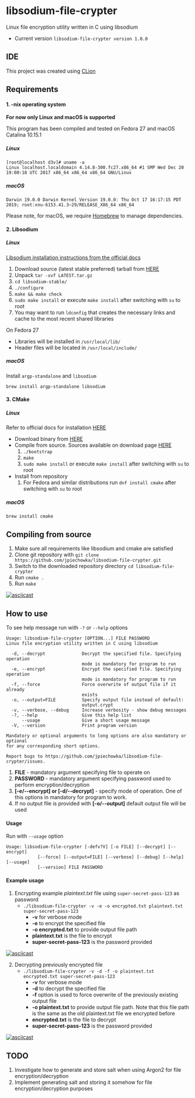# libsodium-file-crypter
Linux file encryption utility written in C using libsodium

* Current version `libsodium-file-crypter version 1.0.0`

## IDE

This project was created using [CLion](https://www.jetbrains.com/clion/)

## Requirements

#### 1. -nix operating system

**For now only Linux and macOS is supported**

This program has been compiled and tested on Fedora 27 and macOS Catalina 10.15.1

##### Linux

```
[root@localhost d3v]# uname -a
Linux localhost.localdomain 4.14.8-300.fc27.x86_64 #1 SMP Wed Dec 20 19:00:18 UTC 2017 x86_64 x86_64 x86_64 GNU/Linux
```

##### macOS

```
Darwin 19.0.0 Darwin Kernel Version 19.0.0: Thu Oct 17 16:17:15 PDT 2019; root:xnu-6153.41.3~29/RELEASE_X86_64 x86_64
```

Please note, for macOS, we require [Homebrew](https://brew.sh/) to manage dependencies.

#### 2. Libsodium
##### Linux

[Libsodium installation instructions from the official docs](https://download.libsodium.org/doc/installation/)

1. Download source (latest stable preferred) tarball from [HERE](https://download.libsodium.org/libsodium/releases/)
2. Unpack `tar -xvf LATEST.tar.gz`
3. `cd libsodium-stable/`
4. `./configure`
5. `make && make check`
6. `sudo make install` or execute `make install` after switching with `su` to root
7. You may want to run `ldconfig` that creates the necessary links and cache to the most recent shared libraries

On Fedora 27
* Libraries will be installed in `/usr/local/lib/`
* Header files will be located in `/usr/local/include/`


##### macOS

Install `argp-standalone` and `libsodium`

```
brew install argp-standalone libsodium
```

#### 3. CMake

##### Linux

Refer to official docs for installation [HERE](https://cmake.org/install/)

* Download binary from [HERE](https://cmake.org/download/)
* Compile from source. Sources available on download page [HERE](https://cmake.org/download/)
    1. `./bootstrap`
    2. `make`
    3. `sudo make install` or execute `make install` after switching with `su` to root
* Install from repository
    1. For Fedora and similar distributions run `dnf install cmake` after switching with `su` to root


##### macOS

```
brew install cmake
```

## Compiling from source

1. Make sure all requirements like libsodium and cmake are satisfied
2. Clone git repository with `git clone https://github.com/jpiechowka/libsodium-file-crypter.git`
3. Switch to the downloaded repository directory `cd libsodium-file-crypter`
4. Run `cmake .`
5. Run `make`

[![asciicast](https://asciinema.org/a/154905.png)](https://asciinema.org/a/154905)

## How to use

To see help message run with `-?` or `--help` options

```
Usage: libsodium-file-crypter [OPTION...] FILE PASSWORD
Linux file encryption utility written in C using libsodium

  -d, --decrypt              Decrypt the specified file. Specifying operation
                             mode is mandatory for program to run
  -e, --encrypt              Encrypt the specified file. Specifying operation
                             mode is mandatory for program to run
  -f, --force                Force overwrite of output file if it already
                             exists
  -o, --output=FILE          Specify output file instead of default:
                             output.crypt
  -v, --verbose, --debug     Increase verbosity - show debug messages
  -?, --help                 Give this help list
      --usage                Give a short usage message
  -V, --version              Print program version

Mandatory or optional arguments to long options are also mandatory or optional
for any corresponding short options.

Report bugs to https://github.com/jpiechowka/libsodium-file-crypter/issues.

```

1. **FILE** - mandatory argument specifying file to operate on
2. **PASSWORD** - mandatory argument specifying password used to perform encryption/decryption
3. **\[-e/--encrypt] or \[-d/--decrypt]** - specify mode of operation. One of this options in mandatory for program to work.
4. If no output file is provided with **\[-o/--output]** default output file will be used

#### Usage

Run with `--usage` option

```
Usage: libsodium-file-crypter [-defv?V] [-o FILE] [--decrypt] [--encrypt]
            [--force] [--output=FILE] [--verbose] [--debug] [--help] [--usage]
            [--version] FILE PASSWORD
```

#### Example usage

1. Encrypting example *plaintext.txt* file using `super-secret-pass-123` as password
    * `./libsodium-file-crypter -v -e -o encrypted.txt plaintext.txt super-secret-pass-123`
        * **-v** for verbose mode
        * **-e** to encrypt the specified file
        * **-o encrypted.txt** to provide output file path
        * **plaintext.txt** is the file to encrypt
        * **super-secret-pass-123** is the password provided

[![asciicast](https://asciinema.org/a/154917.png)](https://asciinema.org/a/154917)

2. Decrypting previously encrypted file
    * `./libsodium-file-crypter -v -d -f -o plaintext.txt encrypted.txt super-secret-pass-123`
        * **-v** for verbose mode
        * **-d** to decrypt the specified file
        * **-f** option is used to force overwrite of the previously existing output file
        * **-o plaintext.txt** to provide output file path. Note that this file path is the same as the old plaintext.txt file we encrypted before
        * **encrypted.txt** is the file to decrypt
        * **super-secret-pass-123** is the password provided

[![asciicast](https://asciinema.org/a/154918.png)](https://asciinema.org/a/154918)

## TODO

1. Investigate how to generate and store salt when using Argon2 for file encryption/decryption
2. Implement generating salt and storing it somehow for file encryption/decryption purposes
